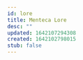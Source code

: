 ```yaml
---
id: lore
title: Menteca Lore
desc: ""
updated: 1642107294308
created: 1642102798015
stub: false
---
```


